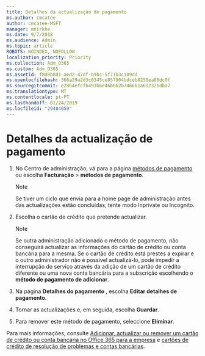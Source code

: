 ```yaml
---
title: Detalhes da actualização de pagamento
ms.author: cmcatee
author: cmcatee-MSFT
manager: mnirkhe
ms.date: 9/7/2018
ms.audience: Admin
ms.topic: article
ROBOTS: NOINDEX, NOFOLLOW
localization_priority: Priority
ms.collection: Adm_O365
ms.custom: Adm_O365
ms.assetid: f8d8b8d1-aed2-47df-b9bc-5f71b3c109dd
ms.openlocfilehash: 366a29a2d3c0345ce857904bdceb8250ea88dc0f
ms.sourcegitcommit: e2864efcfb493b6e46b662b746661a61232bdba7
ms.translationtype: MT
ms.contentlocale: pt-PT
ms.lasthandoff: 01/24/2019
ms.locfileid: "29484059"
---
```

# <a name="update-payment-details"></a>Detalhes da actualização de pagamento

1. No Centro de administração, vá para a página [métodos de pagamento](https://go.microsoft.com/fwlink/p/?linkid=2018806) ou escolha **Facturação** \> **métodos de pagamento**.
    
    > [!NOTE]
    > Se tiver um ciclo que envia para a home page de administração antes das actualizações estão concluídas, tente modo Inprivate ou Incognito. 
  
2. Escolha o cartão de crédito que pretende actualizar.
    
    > [!NOTE]
    > Se outra administração adicionado o método de pagamento, não conseguirá actualizar as informações do cartão de crédito ou conta bancária para a mesma. Se o cartão de crédito está prestes a expirar e o outro administrador não é possível actualizá-lo, pode impedir a interrupção do serviço através da adição de um cartão de crédito diferente ou uma nova conta bancária para a subscrição escolhendo o **método de pagamento de adicionar**. 
  
3. Na página **Detalhes do pagamento** , escolha **Editar detalhes de pagamento**.
    
4. Tornar as actualizações e, em seguida, escolha **Guardar**.
    
5. Para remover este método de pagamento, seleccione **Eliminar**.
    
Para mais informações, consulte [Adicionar, actualizar ou remover um cartão de crédito ou conta bancária no Office 365 para a empresa](https://support.office.com/article/30ba9c83-50d8-4020-90ed-830a5b8c8724) e [cartões de crédito de resolução de problemas e contas bancárias](https://support.office.com/article/30ba9c83-50d8-4020-90ed-830a5b8c8724).
  

